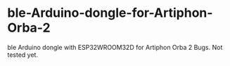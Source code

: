 # ble-Arduino-dongle-for-Artiphon-Orba-2
ble Arduino dongle with ESP32WROOM32D for Artiphon Orba 2
Bugs. Not tested yet.
 
